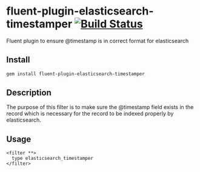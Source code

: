 # fluent-plugin-elasticsearch-timestamper  [![Build Status](https://travis-ci.org/pikselpalette/fluent-plugin-elasticsearch-timestamper.png)](https://travis-ci.org/pikselpalette/fluent-plugin-elasticsearch-timestamper)
Fluent plugin to ensure @timestamp is in correct format for elasticsearch

## Install

```bash
gem install fluent-plugin-elasticsearch-timestamper
```

## Description

The purpose of this filter is to make sure the @timestamp field exists in the
record which is necessary for the record to be indexed properly by
elasticsearch.

## Usage

```
<filter **>
  type elasticsearch_timestamper
</filter>
```

